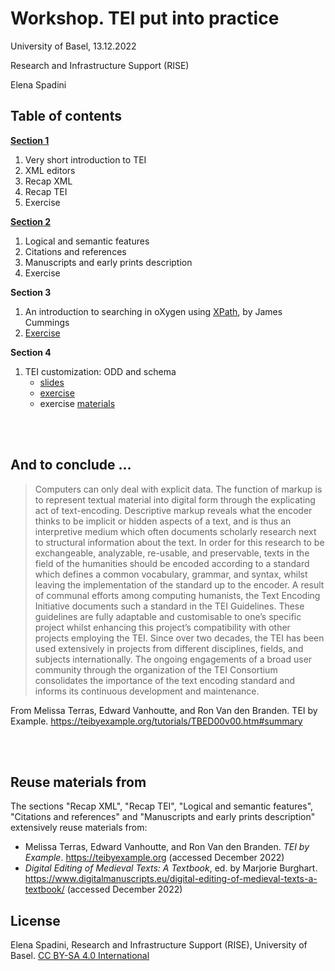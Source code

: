# Workshop. TEI put into practice

University of Basel, 13.12.2022

Research and Infrastructure Support (RISE)

Elena Spadini


## Table of contents

[**Section 1**](section1.md)
1. Very short introduction to TEI
2. XML editors
3. Recap XML
4. Recap TEI
5. Exercise



[**Section 2**](section2.md)
1. Logical and semantic features
2. Citations and references
3. Manuscripts and early prints description
4. Exercise



**Section 3**

1. An introduction to searching in oXygen
using [XPath](https://dixit.uni-koeln.de/wp-content/uploads/2015/04/Camp2-4-James_Cummings_-_An_introduction_to_searching_in_oXygen_using_XPath__talk.pdf), by James Cummings
2. [Exercise](docs/xpath-exercise.md)



**Section 4**

1. TEI customization: ODD and schema
	- [slides](docs/teiCustomization/slides/TEIcustomizationSlides-rpubs.html#/)
	- [exercise](docs/teiCustomization/exercises)
	- exercise [materials](docs/teiCustomization/materials) 


<br/><br/>

## And to conclude ...

> Computers can only deal with explicit data. The function of markup is to represent textual material into digital form through the explicating act of text-encoding. Descriptive markup reveals what the encoder thinks to be implicit or hidden aspects of a text, and is thus an interpretive medium which often documents scholarly research next to structural information about the text. In order for this research to be exchangeable, analyzable, re-usable, and preservable, texts in the field of the humanities should be encoded according to a standard which defines a common vocabulary, grammar, and syntax, whilst leaving the implementation of the standard up to the encoder. A result of communal efforts among computing humanists, the Text Encoding Initiative documents such a standard in the TEI Guidelines. These guidelines are fully adaptable and customisable to one’s specific project whilst enhancing this project’s compatibility with other projects employing the TEI. Since over two decades, the TEI has been used extensively in projects from different disciplines, fields, and subjects internationally. The ongoing engagements of a broad user community through the organization of the TEI Consortium consolidates the importance of the text encoding standard and informs its continuous development and maintenance.

From Melissa Terras, Edward Vanhoutte, and Ron Van den Branden. TEI by Example. https://teibyexample.org/tutorials/TBED00v00.htm#summary

<br/><br/>

## Reuse materials from

The sections "Recap XML", "Recap TEI", "Logical and semantic features", "Citations and references" and "Manuscripts and early prints description" extensively reuse materials from:

- Melissa Terras, Edward Vanhoutte, and Ron Van den Branden. *TEI by Example*. https://teibyexample.org (accessed December 2022)
- *Digital Editing of Medieval Texts: A Textbook*, ed. by Marjorie Burghart. https://www.digitalmanuscripts.eu/digital-editing-of-medieval-texts-a-textbook/  (accessed December 2022)


## License
Elena Spadini, Research and Infrastructure Support (RISE), University of Basel. [CC BY-SA 4.0 International](LICENSE)
